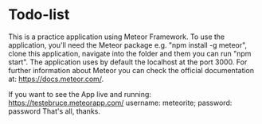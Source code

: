 # Todo-list
This is a practice application using Meteor Framework.
To use the application, you'll need the Meteor package e.g. "npm install -g meteor", clone this application, navigate into the folder and them you can run "npm start".
The application uses by default the localhost at the port 3000.
For further information about Meteor you can check the official documentation at: https://docs.meteor.com/.

If you want to see the App live and running: https://testebruce.meteorapp.com/
username: meteorite;
password: password
That's all, thanks.
